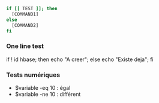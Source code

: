 ```bash
if [[ TEST ]]; then
  [COMMAND1]
else
  [COMMAND2]
fi
```

### One line test
if ! id hbase; then echo "A creer"; else echo "Existe deja"; fi

### Tests numériques
- $variable -eq 10 : égal
- $variable -ne 10 : différent
